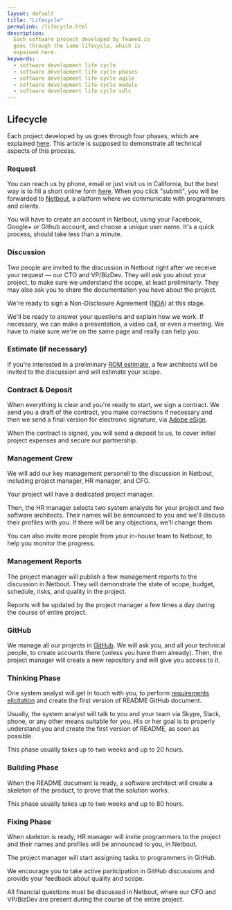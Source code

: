 ```yaml
---
layout: default
title: "Lifecycle"
permalink: /lifecycle.html
description:
  Each software project developed by Teamed.io
  goes through the same lifecycle, which is
  expained here.
keywords:
  - software development life cycle
  - software development life cycle phases
  - software development life cycle agile
  - software development life cycle models
  - software development life cycle sdlc
---
```


## Lifecycle

Each project developed by us goes through four phases,
which are explained [here](http://www.yegor256.com/2014/10/06/software-project-lifecycle.html).
This article is supposed to demonstrate all technical
aspects of this process.

### Request

You can reach us by phone, email or just visit us in
California, but the best way is to fill a short online
form [here](http://www.teamed.io). When you click "submit",
you will be forwarded to [Netbout](http://www.netbout.com),
a platform where we communicate with programmers and clients.

You will have to create an account in Netbout, using your
Facebook, Google+ or Github account, and choose a unique user name.
It's a quick process, should take less than a minute.

### Discussion

Two people are invited to the discussion in Netbout right after
we receive your request &mdash; our CTO and VP/BizDev.
They will ask you about your project, to make sure we understand
the scope, at least preliminarly. They may also ask you to share
the documentation you have about the project.

We're ready to sign a Non-Disclosure Agreement
([NDA](http://www.yegor256.com/2015/05/04/how-to-protect-business-idea.html)) at this stage.

We'll be ready to answer your questions and explain how we work. If
necessary, we can make a presentation, a video call, or even a meeting.
We have to make sure we're on the same page and really can help you.

### Estimate (if necessary)

If you're interested in a preliminary [ROM estimate](http://www.technoparkcorp.com/process/cost/rom/),
a few architects will be invited to the discussion and will estimate
your scope.

### Contract &amp; Deposit

When everything is clear and you're ready to start, we sign a contract.
We send you a draft of the contract, you make corrections if necessary
and then we send a final version for electronic signature, via
[Adobe eSign](https://acrobat.adobe.com/us/en/documents/esignatures.html).

When the contract is signed, you will send a deposit to us, to
cover initial project expenses and secure our partnership.

### Management Crew

We will add our key management personell to the discussion in Netbout, including
project manager, HR manager, and CFO.

Your project will have a dedicated project manager.

Then, the HR manager selects two system analysts for your project and two
software architects. Their names will be announced to you and we'll discuss
their profiles with you. If there will be any objections, we'll change them.

You can also invite more people from your in-house team to Netbout,
to help you monitor the progress.

### Management Reports

The project manager will publish a few management reports to the discussion
in Netbout. They will demonstrate the state of scope, budget, schedule,
risks, and quality in the project.

Reports will be updated by the project manager a few times a day during
the course of entire project.

### GitHub

We manage all our projects in [GitHub](http://www.github.com). We will
ask you, and all your technical people, to create accounts there (unless
you have them already). Then, the project manager will create a new repository and will
give you access to it.

### Thinking Phase

One system analyst will get in touch with you, to perform
[requirements elicitation](https://en.wikipedia.org/wiki/Requirements_elicitation)
and create the first version of README GitHub document.

Usually, the system analyst will talk to you and your team via Skype, Slack, phone,
or any other means suitable for you. His or her goal is to properly understand
you and create the first version of README, as soon as possible.

This phase usually takes up to two weeks and up to 20 hours.

### Building Phase

When the README document is ready, a software architect will create a skeleton
of the product, to prove that the solution works.

This phase usually takes up to two weeks and up to 80 hours.

### Fixing Phase

When skeleton is ready, HR manager will invite programmers to the project
and their names and profiles will be announced to you, in Netbout.

The project manager will start assigning tasks to programmers in GitHub.

We encourage you to take active participation in GitHub discussions
and provide your feedback about quality and scope.

All financial questions must be discussed in Netbout, where our CFO
and VP/BizDev are present during the course of the entire project.

